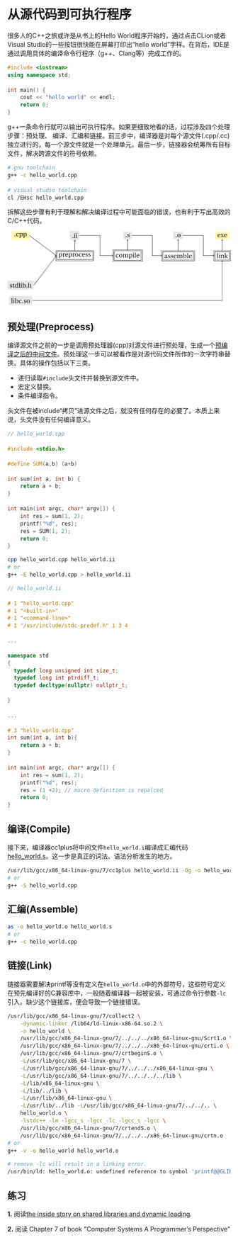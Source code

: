 # 从源代码到可执行程序

很多人的C++之旅或许是从书上的Hello World程序开始的，通过点击CLion或者Visual Studio的一些按钮很快能在屏幕打印出“hello world”字样。在背后，IDE是通过调用具体的编译命令行程序（g++、Clang等）完成工作的。

```cpp
#include <iostream>
using namespace std;

int main() {
    cout << "hello world" << endl;
    return 0;
}
```

g++一条命令行就可以输出可执行程序。如果更细致地看的话，过程涉及四个处理步骤：预处理、 编译、汇编和链接。前三步中，编译器是对每个源文件(.cpp/.cc)独立进行的，每一个源文件就是一个处理单元。最后一步，链接器会统筹所有目标文件，解决跨源文件的符号依赖。

```bash
# gnu toolchain
g++ -c hello_world.cpp

# visual studio toolchain
cl /EHsc hello_world.cpp
```

拆解这些步骤有利于理解和解决编译过程中可能面临的错误，也有利于写出高效的C/C++代码。

![Compile and Link](compile_link.png)

## 预处理(Preprocess)

编译源文件之前的一步是调用预处理器(cpp)对源文件进行预处理，生成一个[预编译之后的中间文件](hello_world.i)。预处理这一步可以被看作是对源代码文件所作的一次字符串替换。具体的操作包括以下三类。

* 递归读取`#include`头文件并替换到源文件中。
* 宏定义替换。
* 条件编译指令。


头文件在被include“拷贝”进源文件之后，就没有任何存在的必要了。本质上来说，头文件没有任何编译意义。

```cpp
// hello_world.cpp

#include <stdio.h>

#define SUM(a,b) (a+b)

int sum(int a, int b) {
    return a + b;
}

int main(int argc, char* argv[]) {
    int res = sum(1, 2);
    printf("%d", res);
    res = SUM(1, 2);
    return 0;
}
```


```bash
cpp hello_world.cpp hello_world.ii
# or
g++ -E hello_world.cpp > hello_world.ii
```

```cpp
// hello_world.ii

# 1 "hello_world.cpp"
# 1 "<built-in>"
# 1 "<command-line>"
# 1 "/usr/include/stdc-predef.h" 1 3 4

...

namespace std
{
  typedef long unsigned int size_t;
  typedef long int ptrdiff_t;
  typedef decltype(nullptr) nullptr_t;

}

...

# 3 "hello_world.cpp"
int sum(int a, int b){
    return a + b;
}

int main(int argc, char* argv[]) {
    int res = sum(1, 2);
    printf("%d", res);
    res = (1 +2); // macro definition is repalced
    return 0;
}

```

## 编译(Compile)

接下来，编译器cc1plus将中间文件`hello_world.i`编译成汇编代码[hello_world.s](hello_world.s)。这一步是真正的词法、语法分析发生的地方。

```bash
/usr/lib/gcc/x86_64-linux-gnu/7/cc1plus hello_world.ii -Og -o hello_world.s
# or
g++ -S hello_world.cpp
```

## 汇编(Assemble)

```bash
as -o hello_world.o hello_world.s
# or
g++ -c hello_world.cpp
```

## 链接(Link)

链接器需要解决printf等没有定义在`hello_world.o`中的外部符号，这些符号定义在预先编译好的C兼容库中，一般随着编译器一起被安装，可通过命令行参数`-lc`引入。缺少这个链接库，便会导致一个链接错误。

```bash
/usr/lib/gcc/x86_64-linux-gnu/7/collect2 \
    -dynamic-linker /lib64/ld-linux-x86-64.so.2 \
    -o hello_world \
    /usr/lib/gcc/x86_64-linux-gnu/7/../../../x86_64-linux-gnu/Scrt1.o \
    /usr/lib/gcc/x86_64-linux-gnu/7/../../../x86_64-linux-gnu/crti.o \
    /usr/lib/gcc/x86_64-linux-gnu/7/crtbeginS.o \
    -L/usr/lib/gcc/x86_64-linux-gnu/7 \
    -L/usr/lib/gcc/x86_64-linux-gnu/7/../../../x86_64-linux-gnu \
    -L/usr/lib/gcc/x86_64-linux-gnu/7/../../../../lib \
    -L/lib/x86_64-linux-gnu \
    -L/lib/../lib \
    -L/usr/lib/x86_64-linux-gnu \
    -L/usr/lib/../lib -L/usr/lib/gcc/x86_64-linux-gnu/7/../../.. \
    hello_world.o \
    -lstdc++ -lm -lgcc_s -lgcc -lc -lgcc_s -lgcc \
    /usr/lib/gcc/x86_64-linux-gnu/7/crtendS.o \
    /usr/lib/gcc/x86_64-linux-gnu/7/../../../x86_64-linux-gnu/crtn.o
# or
g++ -v -o hello_world hello_world.o
```

```bash
# remove -lc will result in a linking error. 
/usr/bin/ld: hello_world.o: undefined reference to symbol 'printf@@GLIBC_2.2.5'
```

## 练习

**1.** 阅读[the inside story on shared libraries and dynamic loading](the_inside_story_on_shared_libraries_and_dynamic_loading.pdf).

**2.** 阅读 Chapter 7 of book "Computer Systems A Programmer’s Perspective"
